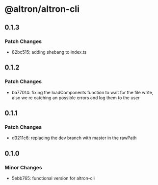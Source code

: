 # @altron/altron-cli

## 0.1.3

### Patch Changes

- 82bc515: adding shebang to index.ts

## 0.1.2

### Patch Changes

- ba77014: fixing the loadComponents function to wait for the file write, also we re catching an possible errors and log them to the user

## 0.1.1

### Patch Changes

- d3211c6: replacing the dev branch with master in the rawPath

## 0.1.0

### Minor Changes

- 5ebb765: functional version for altron-cli
